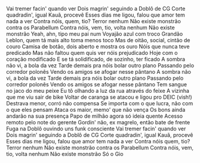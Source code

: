 Vai tremer facin' quando ver
Dois magrin' seguindo a Doblô de CG
Corte quadradin', igual Kauã, procevê
Esses dias me ligou, falou que amor tem nada a ver
Contra nóis, quem, tio? Terror nenhum
Não existe monstrão contra os Parabellum
Contra nóis, vem, tio, volta nenhum
Não existe monstrão
Yeah, ahn, tipo meu pai num Voyajão azul com troco
Grandão Leblon, quem tá mais alto toma menos toco
Mas de oitão, social, cintão de couro
Camisa de botão, dois aberto e mostra os ouro
Nóis que nunca teve predicado
Mas não faltou quem quis ver nóis prejudicado
Hoje com o coração modificado
E se tá solidificado, de sozinho, ter ficado
A sombra não vi, a bola da vez
Tarde demais pra nóis bolar outro plano
Passando pelo corredor polonês
Vendo os amigos se afogar nesse pântano
A sombra não vi, a bola da vez
Tarde demais pra nóis bolar outro plano
Passando pelo corredor polonês
Vendo os amigos se afogar nesse pântano
Tem sangue no jaco do meu peixe
Eu tô olhando a luz da rua através do feixe
A vizinha que me viu sair de bike
Voltar de caranga se atacou e ligou pro DEIC (vish!)
Destrava menor, corró não compensa
Se importa com o que lucra, não com o que eles pensam
Ataca os maior, memo' que não vença
Os bons ainda andarão na sua presença
Papo de milhão agora só ideia quente
Acesso remoto pelo note do gerente
Gordin' não, ex magrelo, então bate de frente
Fuga na Doblô ouvindo uns funk consciente
Vai tremer facin' quando ver
Dois magrin' seguindo a Doblô de CG
Corte quadradin', igual Kauã, procevê
Esses dias me ligou, falou que amor tem nada a ver
Contra nóis quem, tio? Terror nenhum
Não existe monstrão contra os Parabellum
Contra nóis, vem, tio, volta nenhum
Não existe monstrão
Só o Gio
